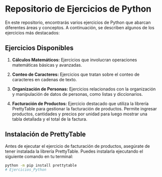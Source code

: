 # Repositorio de Ejercicios de Python

En este repositorio, encontrarás varios ejercicios de Python que abarcan diferentes áreas y conceptos. A continuación, se describen algunos de los ejercicios más destacados:

## Ejercicios Disponibles

1. **Cálculos Matemáticos:** Ejercicios que involucran operaciones matemáticas básicas y avanzadas.

2. **Conteo de Caracteres:** Ejercicios que tratan sobre el conteo de caracteres en cadenas de texto.

3. **Organización de Personas:** Ejercicios relacionados con la organización y manipulación de datos de personas, como listas y diccionarios.

4. **Facturación de Productos:** Ejercicio destacado que utiliza la librería PrettyTable para gestionar la facturación de productos. Permite ingresar productos, cantidades y precios por unidad para luego mostrar una tabla detallada y el total de la factura.

## Instalación de PrettyTable

Antes de ejecutar el ejercicio de facturación de productos, asegúrate de tener instalada la librería PrettyTable. Puedes instalarla ejecutando el siguiente comando en tu terminal:

```bash
python -m pip install prettytable
# Ejercicios_Python
